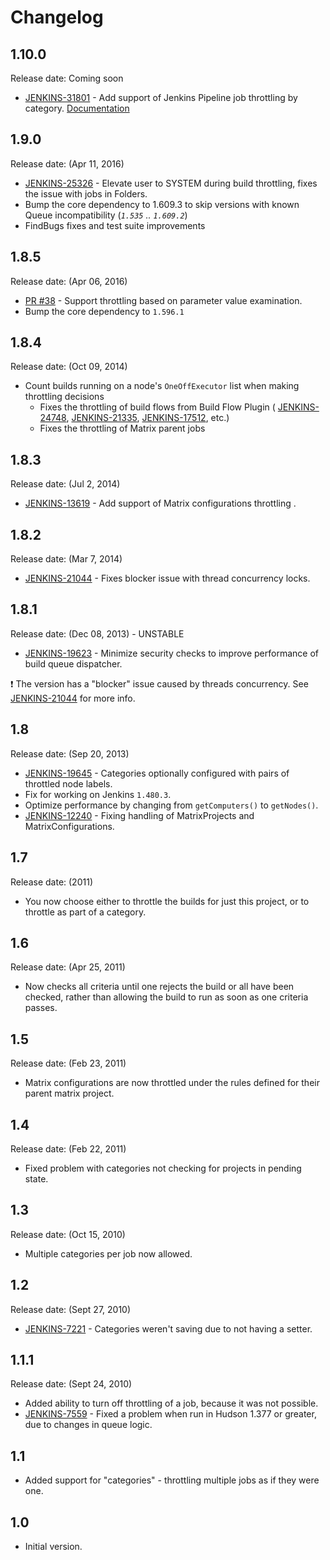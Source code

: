 Changelog
===

## 1.10.0

Release date: Coming soon

* [JENKINS-31801](https://issues.jenkins-ci.org/browse/JENKINS-31801) - 
Add support of Jenkins Pipeline job throttling by category.
[Documentation](README.md)

## 1.9.0 

Release date: (Apr 11, 2016)

* [JENKINS-25326](https://issues.jenkins-ci.org/browse/JENKINS-25326) - 
Elevate user to SYSTEM during build throttling, fixes the issue with jobs in Folders.
* Bump the core dependency to 1.609.3 to skip versions with known Queue incompatibility (_`1.535` .. `1.609.2`_)
* FindBugs fixes and test suite improvements

## 1.8.5 

Release date: (Apr 06, 2016)

* [PR #38](https://github.com/jenkinsci/throttle-concurrent-builds-plugin/pull/38) - 
Support throttling based on parameter value examination.
* Bump the core dependency to `1.596.1`

## 1.8.4 

Release date: (Oct 09, 2014)

* Count builds running on a node's `OneOffExecutor` list when making throttling decisions
  * Fixes the throttling of build flows from Build Flow Plugin ( [JENKINS-24748](https://issues.jenkins-ci.org/browse/JENKINS-24748), 
    [JENKINS-21335](https://issues.jenkins-ci.org/browse/JENKINS-21335), 
    [JENKINS-17512](https://issues.jenkins-ci.org/browse/JENKINS-17512), etc.)
  * Fixes the throttling of Matrix parent jobs

## 1.8.3 

Release date: (Jul 2, 2014)

* [JENKINS-13619](https://issues.jenkins-ci.org/browse/JENKINS-13619) -
Add support of Matrix configurations throttling .

## 1.8.2 

Release date: (Mar 7, 2014)

* [JENKINS-21044](https://issues.jenkins-ci.org/browse/JENKINS-21044) -
Fixes blocker issue with thread concurrency locks.

## 1.8.1 

Release date: (Dec 08, 2013) - UNSTABLE

* [JENKINS-19623](https://issues.jenkins-ci.org/browse/JENKINS-19623) -
Minimize security checks to improve performance of build queue dispatcher.

:exclamation: The version has a "blocker" issue caused by threads concurrency. See [JENKINS-21044](https://issues.jenkins-ci.org/browse/JENKINS-21044) for more info.

## 1.8 

Release date: (Sep 20, 2013)

* [JENKINS-19645](https://issues.jenkins-ci.org/browse/JENKINS-19645) -
Categories optionally configured with pairs of throttled node labels.
* Fix for working on Jenkins `1.480.3`.
* Optimize performance by changing from `getComputers()` to `getNodes()`.
* [JENKINS-12240](https://issues.jenkins-ci.org/browse/JENKINS-12240) - 
Fixing handling of MatrixProjects and MatrixConfigurations.

## 1.7 

Release date: (2011)

* You now choose either to throttle the builds for just this project, or to throttle as part of a category.

## 1.6 

Release date: (Apr 25, 2011)

* Now checks all criteria until one rejects the build or all have been checked, rather than allowing the build to run as soon as one criteria passes.

## 1.5 

Release date: (Feb 23, 2011)

* Matrix configurations are now throttled under the rules defined for their parent matrix project.

## 1.4 

Release date: (Feb 22, 2011)

* Fixed problem with categories not checking for projects in pending state.

## 1.3 

Release date: (Oct 15, 2010)

* Multiple categories per job now allowed.

## 1.2 

Release date: (Sept 27, 2010)

* [JENKINS-7221](https://issues.jenkins-ci.org/browse/JENKINS-7221) -
Categories weren't saving due to not having a setter.

## 1.1.1 

Release date: (Sept 24, 2010)

* Added ability to turn off throttling of a job, because it was not possible.
* [JENKINS-7559](https://issues.jenkins-ci.org/browse/JENKINS-7559) -
Fixed a problem when run in Hudson 1.377 or greater, due to changes in queue logic.

## 1.1

* Added support for "categories" - throttling multiple jobs as if they were one.

## 1.0

* Initial version.
